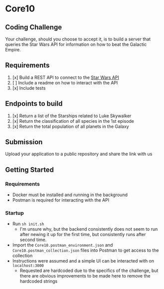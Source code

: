 # Core10

## Coding Challenge
Your challenge, should you choose to accept it, is to build a server that queries the Star Wars API for information on how to beat the Galactic Empire.

## Requirements
1. [x] Build a REST API to connect to the [Star Wars API](https://swapi.dev/documentation#intro)
2. [ ] Include a readme on how to interact with the API
3. [x] Include tests

## Endpoints to build
1. [x] Return a list of the Starships related to Luke Skywalker
2. [x] Return the classification of all species in the 1st episode
3. [x] Return the total population of all planets in the Galaxy

## Submission
Upload your application to a public repository and share the link with us

## Getting Started
### Requirements
- Docker must be installed and running in the background
- Postman is required for interacting with the API

### Startup
- Run `sh init.sh`
    - I'm unsure why, but the backend consistently does not seem to run after newing it up for the first time, but consistently runs after second time.
- Import the `Core10.postman_environment.json` and `Core10.postman_collection.json` files into Postman to get access to the collection
- Instructions were assumed and a simple UI can be interacted with on `localhost:3000`
    - Requested are hardcoded due to the specifics of the challenge, but there are obvious improvements to be made here to remove the hardcoded strings
